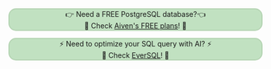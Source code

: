 &nbsp;<p style="background: #C1E1C1;border: 2px solid #b4d3b2;border-radius: 15px;text-align: center;">👉 Need a FREE PostgreSQL database?👈<br>🦀 Check <a href="https://go.aiven.io/francesco-signup">Aiven's FREE plans</a>! 🦀 </p>
<p style="background: #C1E1C1;border: 2px solid #b4d3b2;border-radius: 15px;text-align: center;">
⚡️ Need to optimize your SQL query with AI? ⚡️ <br>
🐧 Check  <a href="https://www.eversql.com/?utm_medium=organic&utm_source=ext_blog&utm_content=ftisiotwebsite">EverSQL</a>! 🐧
</p>
